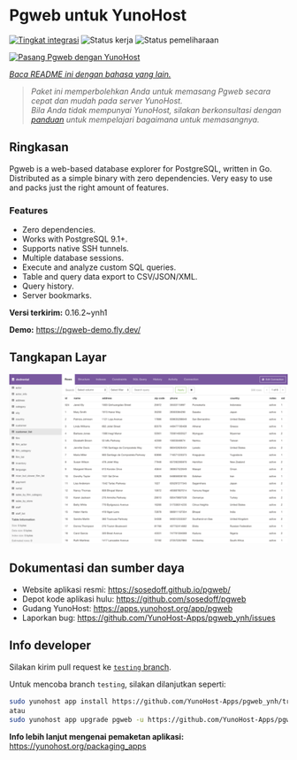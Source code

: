 <!--
N.B.: README ini dibuat secara otomatis oleh <https://github.com/YunoHost/apps/tree/master/tools/readme_generator>
Ini TIDAK boleh diedit dengan tangan.
-->

# Pgweb untuk YunoHost

[![Tingkat integrasi](https://dash.yunohost.org/integration/pgweb.svg)](https://ci-apps.yunohost.org/ci/apps/pgweb/) ![Status kerja](https://ci-apps.yunohost.org/ci/badges/pgweb.status.svg) ![Status pemeliharaan](https://ci-apps.yunohost.org/ci/badges/pgweb.maintain.svg)

[![Pasang Pgweb dengan YunoHost](https://install-app.yunohost.org/install-with-yunohost.svg)](https://install-app.yunohost.org/?app=pgweb)

*[Baca README ini dengan bahasa yang lain.](./ALL_README.md)*

> *Paket ini memperbolehkan Anda untuk memasang Pgweb secara cepat dan mudah pada server YunoHost.*  
> *Bila Anda tidak mempunyai YunoHost, silakan berkonsultasi dengan [panduan](https://yunohost.org/install) untuk mempelajari bagaimana untuk memasangnya.*

## Ringkasan

Pgweb is a web-based database explorer for PostgreSQL, written in Go. Distributed as a simple binary with zero dependencies. Very easy to use and packs just the right amount of features.

### Features

- Zero dependencies.
- Works with PostgreSQL 9.1+.
- Supports native SSH tunnels.
- Multiple database sessions.
- Execute and analyze custom SQL queries.
- Table and query data export to CSV/JSON/XML.
- Query history.
- Server bookmarks.


**Versi terkirim:** 0.16.2~ynh1

**Demo:** <https://pgweb-demo.fly.dev/>

## Tangkapan Layar

![Tangkapan Layar pada Pgweb](./doc/screenshots/screenshot.png)

## Dokumentasi dan sumber daya

- Website aplikasi resmi: <https://sosedoff.github.io/pgweb/>
- Depot kode aplikasi hulu: <https://github.com/sosedoff/pgweb>
- Gudang YunoHost: <https://apps.yunohost.org/app/pgweb>
- Laporkan bug: <https://github.com/YunoHost-Apps/pgweb_ynh/issues>

## Info developer

Silakan kirim pull request ke [`testing` branch](https://github.com/YunoHost-Apps/pgweb_ynh/tree/testing).

Untuk mencoba branch `testing`, silakan dilanjutkan seperti:

```bash
sudo yunohost app install https://github.com/YunoHost-Apps/pgweb_ynh/tree/testing --debug
atau
sudo yunohost app upgrade pgweb -u https://github.com/YunoHost-Apps/pgweb_ynh/tree/testing --debug
```

**Info lebih lanjut mengenai pemaketan aplikasi:** <https://yunohost.org/packaging_apps>

